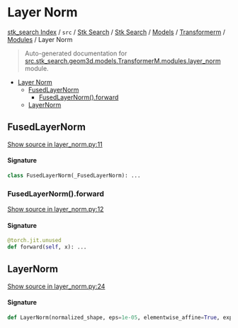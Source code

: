 # Layer Norm

[stk_search Index](../../../../../../README.md#stk_search-index) / `src` / [Stk Search](../../../../index.md#stk-search) / [Stk Search](../../../../index.md#stk-search) / [Models](../../index.md#models) / [Transformerm](../index.md#transformerm) / [Modules](./index.md#modules) / Layer Norm

> Auto-generated documentation for [src.stk_search.geom3d.models.TransformerM.modules.layer_norm](https://github.com/mohammedazzouzi15/STK_search/blob/main/src/stk_search/geom3d/models/TransformerM/modules/layer_norm.py) module.

- [Layer Norm](#layer-norm)
  - [FusedLayerNorm](#fusedlayernorm)
    - [FusedLayerNorm().forward](#fusedlayernorm()forward)
  - [LayerNorm](#layernorm)

## FusedLayerNorm

[Show source in layer_norm.py:11](https://github.com/mohammedazzouzi15/STK_search/blob/main/src/stk_search/geom3d/models/TransformerM/modules/layer_norm.py#L11)

#### Signature

```python
class FusedLayerNorm(_FusedLayerNorm): ...
```

### FusedLayerNorm().forward

[Show source in layer_norm.py:12](https://github.com/mohammedazzouzi15/STK_search/blob/main/src/stk_search/geom3d/models/TransformerM/modules/layer_norm.py#L12)

#### Signature

```python
@torch.jit.unused
def forward(self, x): ...
```



## LayerNorm

[Show source in layer_norm.py:24](https://github.com/mohammedazzouzi15/STK_search/blob/main/src/stk_search/geom3d/models/TransformerM/modules/layer_norm.py#L24)

#### Signature

```python
def LayerNorm(normalized_shape, eps=1e-05, elementwise_affine=True, export=False): ...
```